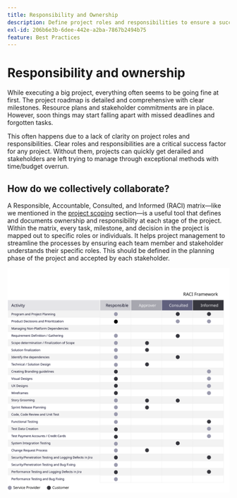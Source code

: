 ```yaml
---
title: Responsibility and Ownership
description: Define project roles and responsibilities to ensure a successful Adobe Commerce implementation.
exl-id: 206b6e3b-6dee-442e-a2ba-7867b2494b75
feature: Best Practices
---
```

# Responsibility and ownership

While executing a big project, everything often seems to be going fine at first. The project roadmap is detailed and comprehensive with clear milestones. Resource plans and stakeholder commitments are in place. However, soon things may start falling apart with missed deadlines and forgotten tasks.

This often happens due to a lack of clarity on project roles and responsibilities. Clear roles and responsibilities are a critical success factor for any project. Without them, projects can quickly get derailed and stakeholders are left trying to manage through exceptional methods with time/budget overrun.

## How do we collectively collaborate?

A Responsible, Accountable, Consulted, and Informed (RACI) matrix—like we mentioned in the [project scoping](../project-scope/deliverables.md) section—is a useful tool that defines and documents ownership and responsibility at each stage of the project. Within the matrix, every task, milestone, and decision in the project is mapped out to specific roles or individuals. It helps project management to streamline the processes by ensuring each team member and stakeholder understands their specific roles. This should be defined in the planning phase of the project and accepted by each stakeholder.

![Table describing the RACI framework](../../assets/playbooks/raci.svg)
